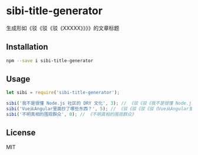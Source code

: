# sibi-title-generator

生成形如《驳《驳《驳《XXXXX》》》》的文章标题

## Installation

```sh
npm --save i sibi-title-generator
```

## Usage

```javascript
let sibi = require('sibi-title-generator');

sibi('我不是很懂 Node.js 社区的 DRY 文化', 3); // 《驳《驳《我不是很懂 Node.js 社区的 DRY 文化》》》
sibi('Vue从Angular里面抄了哪些东西？', 5); // 《驳《驳《驳《驳《Vue从Angular里面抄了哪些东西？》》》》》
sibi('不明真相的围观群众', 0); // 《不明真相的围观群众》
```
## License

MIT